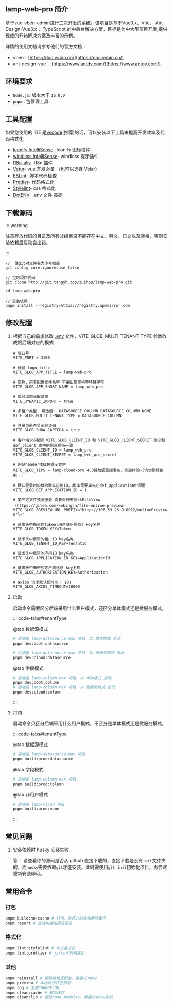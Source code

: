 <!-- #region common -->

## lamp-web-pro 简介

基于vue-vben-admin进行二次开发的系统。该项目是基于Vue3.x、Vite、 Ant-Design-Vue3.x 、TypeScript 的中后台解决方案，目标是为中大型项目开发,提供现成的开箱解决方案及丰富的示例。  

详情的使用文档请参考他们的官方文档：

- vben：[https://doc.vvbin.cn/](https://doc.vvbin.cn/)
- ant-design-vue： [https://www.antdv.com/](https://www.antdv.com/)

## 环境要求

- `Node.js`:  版本大于 `16.0.0`
- `pnpm` :  包管理工具.

## 工具配置

如果您使用的 IDE 是[vscode](https://code.visualstudio.com/)(推荐)的话，可以安装以下工具来提高开发效率及代码格式化

* [Iconify IntelliSense](https://marketplace.visualstudio.com/items?itemName=antfu.iconify)\- Iconify 图标插件
* [windicss IntelliSense](https://marketplace.visualstudio.com/items?itemName=voorjaar.windicss-intellisense)\- windicss 提示插件
* [I18n-ally](https://marketplace.visualstudio.com/items?itemName=Lokalise.i18n-ally)\- i18n 插件
* [Vetur](https://marketplace.visualstudio.com/items?itemName=octref.vetur)\- vue 开发必备 （也可以选择 Volar）
* [ESLint](https://marketplace.visualstudio.com/items?itemName=dbaeumer.vscode-eslint)\- 脚本代码检查
* [Prettier](https://marketplace.visualstudio.com/items?itemName=esbenp.prettier-vscode)\- 代码格式化
* [Stylelint](https://marketplace.visualstudio.com/items?itemName=stylelint.vscode-stylelint)\- css 格式化
* [DotENV](https://marketplace.visualstudio.com/items?itemName=mikestead.dotenv)\- .env 文件 高亮

## 下载源码

::: warning

注意存放代码的目录及所有父级目录不能存在中文、韩文、日文以及空格，否则安装依赖后启动会出错。

:::

```shell
//  使git对文件名大小写敏感
git config core.ignorecase false

// 拉取项目代码
git clone http://git.tangyh.top/zuihou/lamp-web-pro.git

cd lamp-web-pro 

// 安装依赖
pnpm install --registry=https://registry.npmmirror.com
```

<!-- #endregion common -->

## 修改配置

1. 根据自己的需求修改 [.env](http://git.tangyh.top/zuihou/lamp-web-pro/blob/master/.env) 文件，VITE_GLOB_MULTI_TENANT_TYPE 参数改成跟后端对应的模式

   ```properties{13-14}
   # 端口号
   VITE_PORT = 3100
   
   # 标题 logo title
   VITE_GLOB_APP_TITLE = lamp-web-pro
   
   # 简称，用于配置文件名字 不要出现空格等特殊字符
   VITE_GLOB_APP_SHORT_NAME = lamp_web_pro
   
   # 后台动态获取菜单
   VITE_DYNAMIC_IMPORT = true
   
   # 多租户类型  可选值： DATASOURCE_COLUMN DATASOURCE COLUMN NONE
   VITE_GLOB_MULTI_TENANT_TYPE = DATASOURCE_COLUMN
   
   # 登录页是否显示验证码
   VITE_GLOB_SHOW_CAPTCHA = true
   
   # 客户端id&秘钥 VITE_GLOB_CLIENT_ID 和 VITE_GLOB_CLIENT_SECRET 务必和 def_client 表中的信息保持一致
   VITE_GLOB_CLIENT_ID = lamp_web_pro
   VITE_GLOB_CLIENT_SECRET = lamp_web_pro_secret
   
   # 网站header栏红色提示文字
   VITE_GLOB_TIPS = lamp-cloud-pro 4.0赞助版震撼发布，欢迎体验~(请勿删除数据！)
   
   # 默认登录时加载的默认应用ID，此ID需要事先在def_application中配置
   VITE_GLOB_DEF_APPLICATION_ID = 1
   
   # 第三方文件预览服务 需要自行安装kkFileView（https://gitee.com/kekingcn/file-online-preview）
   VITE_GLOB_PREVIEW_URL_PREFIX="http://106.53.26.9:8012/onlinePreview?url="
   
   # 请求头中携带的token(用户身份信息) key名称
   VITE_GLOB_TOKEN_KEY=Token
   
   # 请求头中携带的租户ID key名称
   VITE_GLOB_TENANT_ID_KEY=TenantId
   
   # 请求头中携带的应用ID key名称
   VITE_GLOB_APPLICATION_ID_KEY=ApplicationId
   
   # 请求头中携带的客户端信息 key名称
   VITE_GLOB_AUTHORIZATION_KEY=Authorization
   
   # axios 请求默认超时间： 10s
   VITE_GLOB_AXIOS_TIMEOUT=10000
   ```

   

2. 启动

   启动命令需要区分后端采用什么租户模式，还区分单体模式还是微服务模式。

   ::: code-tabs#tenantType

   @tab 数据源模式

   ```bash
   # 后端是 lamp-datasource-max 项目，以 单体模式 启动
   pnpm dev:boot:datasource
   
   # 后端是 lamp-datasource-max 项目，以 微服务模式 启动
   pnpm dev:cloud:datasource
   ```

   @tab 字段模式

   ```bash
   # 后端是 lamp-column-max 项目，以 单体模式 启动
   pnpm dev:boot:column
   # 后端是 lamp-column-max 项目，以 微服务模式 启动
   pnpm dev:cloud:column
   ```

   :::

4. 打包

   启动命令只区分后端采用什么租户模式，不区分是单体模式还是微服务模式。

   ::: code-tabs#tenantType

   @tab 数据源模式

   ```bash
   # 后端是 lamp-datasource-max 项目
   pnpm build:prod:datasource	
   ```
   
   @tab 字段模式
   
   ```bash
   # 后端是 lamp-column-max 项目
   pnpm build:prod:column
   ```

   @tab 非租户模式
   
   ```bash
   # 后端是 lamp-cloud 项目
   pnpm build:prod:none
   ```
   
   :::



## 常见问题

1. 安装依赖时 husky 安装失败

   答： 请查看你的源码是否从 github 直接下载的，直接下载是没有`.git`文件夹的，而`husky`需要依赖`git`才能安装。此时需使用`git init`初始化项目，再尝试重新安装即可。



## 常用命令

### 打包

```bash
pnpm build:no-cache # 打包，执行之前会先删除缓存
pnpm report # 生成构建包报表预览
```

### 格式化

```bash
pnpm lint:stylelint # 样式格式化
pnpm lint:prettier # js/ts代码格式化
```

### 其他

```bash
pnpm reinstall # 删除依赖重新装，兼容window
pnpm preview # 本地进行打包预览
pnpm log # 生成CHANGELOG
pnpm clean:cache # 删除缓存
pnpm clean:lib # 删除node_modules，兼容window系统
```
